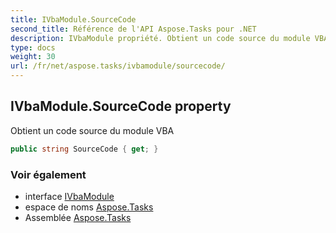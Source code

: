 ```yaml
---
title: IVbaModule.SourceCode
second_title: Référence de l'API Aspose.Tasks pour .NET
description: IVbaModule propriété. Obtient un code source du module VBA
type: docs
weight: 30
url: /fr/net/aspose.tasks/ivbamodule/sourcecode/
---
```

## IVbaModule.SourceCode property

Obtient un code source du module VBA

```csharp
public string SourceCode { get; }
```

### Voir également

* interface [IVbaModule](../)
* espace de noms [Aspose.Tasks](../../ivbamodule/)
* Assemblée [Aspose.Tasks](../../../)


